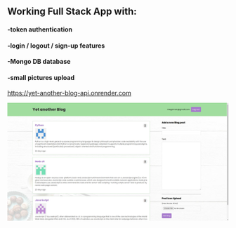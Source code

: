 ## Working Full Stack App with:
#### -token authentication
#### -login / logout / sign-up features
#### -Mongo DB database
#### -small pictures upload

https://yet-another-blog-api.onrender.com

![blog preview image](/views/yetAnotherBlog.jpg)